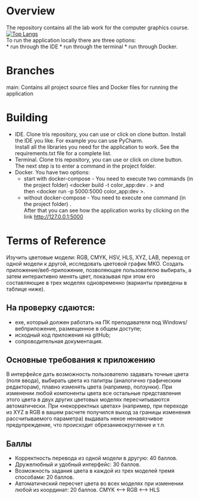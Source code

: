# Overview
The repository contains all the lab work for the computer graphics course.
[![Top Langs](https://github-readme-stats.vercel.app/api/top-langs/?username=andrey1pf)](https://github.com/andrey1pf/Computer-graphics)    
To run the application locally there are three options:  
    * run through the IDE
    * run through the terminal 
    * run through Docker.

# Branches
main: Contains all project source files and Docker files for running the application

# Building
+ IDE. Clone tris repository, you can use <git clone > or click on clone button. Install the IDE you like. For example you can use PyCharm.  
Install all the libraries you need for the application to work. See the requirements.txt file for a complete list.
+ Terminal. Clone tris repository, you can use <git clone > or click on clone button.  
The next step is to enter a command <python app.py > in the project folder.
+ Docker. You have two options:
  * start with docker-compose - You need to execute two commands (in the project folder) <docker build -t color_app:dev . > and  
  then <docker run -p 5000:5000 color_app:dev >.
  * without docker-compose - You need to execute one command (in the project folder) <docker-compose up >.  
After that you can see how the application works by clicking on the link http://127.0.0.1:5000

# Terms of Reference
Изучить цветовые модели: RGB, CMYK, HSV, HLS, XYZ, LAB, переход от одной модели к другой, исследовать цветовой график МКО. Создать 
приложение/веб-приложение, позволяющее пользователю выбирать, а затем интерактивно менять цвет, показывая при этом его составляющие в трех моделях 
одновременно (варианты приведены в таблице ниже).
## На проверку сдаются:
  * exe, который должен работать на ПК преподавателя под Windows/вебприложение, размещенное в общем доступе;
  * исходный код приложения на gitHub;
  * сопроводительная документация.
## Основные требования к приложению
В интерфейсе дать возможность пользователю задавать точные цвета (поля ввода), выбирать цвета из палитры (аналогично графическим редакторам), плавно
изменять цвета (например, ползунки). При изменении любой компоненты цвета все остальные представления этого цвета в двух других цветовых моделях 
пересчитываются автоматически. При «некорректных цветах» (например, при переходе из XYZ в RGB в вашем расчете получился выход за границы изменения 
рассчитываемого параметра) выдавать некое ненавязчивое предупреждение, что происходит обрезаниеокругление и т.п.
## Баллы
  * Корректность перевода из одной модели в другую: 40 баллов.
  * Дружелюбный и удобный интерфейс: 30 баллов.
  * Возможность задания цвета в каждой из трех моделей тремя способами: 20 баллов.
  * Автоматический пересчет цвета во всех моделях при изменении любой из координат: 20 баллов.
CMYK <--> RGB <--> HLS
